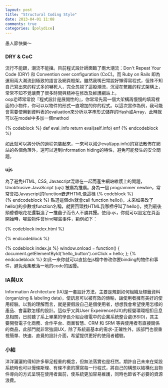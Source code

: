 ```yaml
---
layout: post
title: "Structural Coding Style"
date: 2013-04-01 11:08
comments: true
categories: [polydice]
---
```

愚人節快樂～
<!-- More -->

<h3>DRY & CoC</h3>
流行不能跟，潮流不能擋。目前程式設計師面臨了兩大潮流：Don't Repeat Your Code (DRY) 和 Convention over configuration (CoC)。而 Ruby on Rails 即為運用兩大潮流到極致的語言及網頁框架。雖然我嘴巴常說好懶得寫程式，但殊不知自己寫出來的程式多的嚇死人，完全忽視了這股潮流，沉浸在繁雜的程式架構上，常常不知不覺讓費了很多時間與精神在修改及維護網站上。<br />
oop老師常常說『程式設計是展開性的』，你常常先寫一個大架構再慢慢的填寫裡面的小物件，你可以以物件的形式一直增加的你的程式。以這次實作為例，我可能會需要使用到資料表的evaluation來分析以字串形式儲存的Hash或Array，此時就可以在model中多加一個method

{% codeblock %}
def eval_info
	return eval(self.info)
enf
{% endcodeblock %}

如此就可以將分析的過程包裝起來，一來可以減少eval(app.info)的寫法散佈在網站的各個角落外，還可以達到information hiding的特性，避免可能發生的安全問題。

<h3>ujs</h3>
為了避免HTML, CSS, Javascript混雜在一起而產生網站維護上的問題，Unobtrusive JavaScript (ujs) 被廣為推廣。身為一個 programmer newbie，常常會把Javascript的function嵌進HTML像這樣
{% codeblock %}
<div class="btn" onclick="hello();"></div>
{% endcodeblock %}
點選這個div就會call function hello()，未來如果改了hello()的參數或function名稱，就要回頭找HTML我哪裡呼叫了hello()，找到最後頭昏昏眼花花還製造了一推蟲子而令人不勝其擾。使用ujs，你就可以設定在頁面開始時，哪些物件會bind哪些事件，範例如下：

{% codeblock index.html %}
<div id="hello_button" class="btn"></div>
{% endcodeblock %}

{% codeblock index.js %}
window.onload = function() {
    document.getElementById('hello_button').onClick = hello;
};
{% endcodeblock %}
如此一來你就可以直接在js檔中修改你要binding的物件和事件，避免蒐集散落一地的code的困擾。

<h3>IA與UX</h3>
Information Architecture (IA)是一套設計方法，主要是規劃如何組織及標籤資料(organizing & labeling data)，使訊息可以被有效的傳輸，讓使用者擁有美好的使用經驗。以我的理解而言，就是要假設自己是個使用者，想想我會希望使用怎樣的產品、會喜歡怎樣的設計。這似乎又與User Expeirence(UX)的經營環環相扣且息息相關，日前聽了系上畢業的學長介紹台積電中的企業系統整合處(BSID)，其主要開發電子化商務、合作平台、商業智慧、CRM 和 SRM 等與使用者有直接關係的商品，此部門就非常強調UX，除了系統最基本的需求-正確性外，該部門也很重視簡單、快速、直覺的設計介面，希望提供更好的使用者體驗。

<h3>小結</h3>
洋洋灑灑的得知許多舉足輕重的概念，但無法落實也是枉然。期許自己未來在架設系統時也可以慢條斯理、有條不紊的撰寫每一行程式，將自己的構想以結構化且物件導向的方式呈現在使用者面前，使系統更加容易維護，同時也節省不必要的資源浪費。